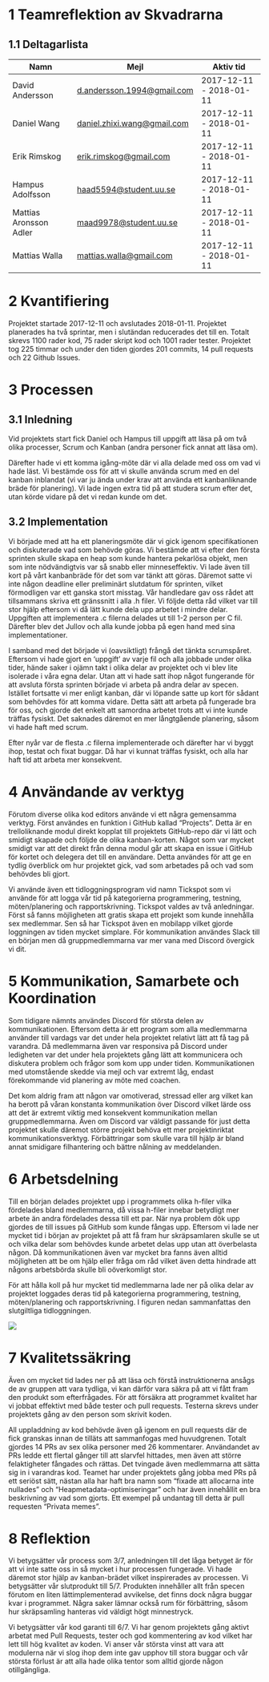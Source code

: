 # 1 Teamreflektion av Skvadrarna
## 1.1 Deltagarlista
| Namn   | Mejl                           | Aktiv tid |
|------------------|----------------------------|------------------------|
| David Andersson  | d.andersson.1994@gmail.com | 2017-12-11 - 2018-01-11 |
| Daniel Wang      |daniel.zhixi.wang@gmail.com| 2017-12-11 - 2018-01-11 |
| Erik Rimskog     | erik.rimskog@gmail.com                           | 2017-12-11 - 2018-01-11 |
| Hampus Adolfsson | haad5594@student.uu.se | 2017-12-11 - 2018-01-11 |
| Mattias Aronsson Adler | maad9978@student.uu.se | 2017-12-11 - 2018-01-11 |
| Mattias Walla | mattias.walla@gmail.com | 2017-12-11 - 2018-01-11 |
# 2 Kvantifiering
Projektet startade 2017-12-11 och avslutades 2018-01-11. Projektet planerades ha två sprintar, men i slutändan reducerades det till en. Totalt skrevs 1100 rader kod, 75 rader skript kod och 1001 rader tester. Projektet tog 225 timmar och under den tiden gjordes 201 commits, 14 pull requests och 22 Github Issues.

# 3 Processen
## 3.1 Inledning 
Vid projektets start fick Daniel och Hampus till uppgift att läsa på om två olika processer, Scrum och Kanban (andra personer fick annat att läsa om).

Därefter hade vi ett komma igång-möte där vi alla delade med oss om vad vi hade läst. Vi bestämde oss för att vi skulle använda scrum med en del kanban inblandat (vi var ju ända under krav att använda ett kanbanliknande bräde för planering). Vi lade ingen extra tid på att studera scrum efter det, utan körde vidare på det vi redan kunde om det.
## 3.2 Implementation
Vi började med att ha ett planeringsmöte där vi gick igenom specifikationen och diskuterade vad som behövde göras. Vi bestämde att vi efter den första sprinten skulle skapa en heap som kunde hantera pekarlösa objekt, men som inte nödvändigtvis var så snabb eller minneseffektiv. Vi lade även till kort på vårt kanbanbräde för det som var tänkt att göras. Däremot satte vi inte någon deadline eller preliminärt slutdatum för sprinten, vilket förmodligen var ett ganska stort misstag.
Vår handledare gav oss rådet att tillsammans skriva ett gränssnitt i alla .h filer. Vi följde detta råd vilket var till stor hjälp eftersom vi då lätt kunde dela upp arbetet i mindre delar. Uppgiften att implementera .c filerna delades ut till 1-2 person per C fil. Därefter blev det Jullov och alla kunde jobba på egen hand med sina implementationer. 

I samband med det började vi (oavsiktligt) frångå det tänkta scrumspåret. Eftersom vi hade gjort en ‘uppgift’ av varje fil och alla jobbade under olika tider, hände saker i ojämn takt i olika delar av projektet och vi blev lite isolerade i våra egna delar. Utan att vi hade satt ihop något fungerande för att avsluta första sprinten började vi arbeta på andra delar av specen. Istället fortsatte vi mer enligt kanban, där vi löpande satte up kort för sådant som behövdes för att komma vidare. Detta sätt att arbeta på fungerade bra för oss, och gjorde det enkelt att samordna arbetet trots att vi inte kunde träffas fysiskt. Det saknades däremot en mer långtgående planering, såsom vi hade haft med scrum.

Efter nyår var de flesta .c filerna implementerade och därefter har vi byggt ihop, testat och fixat buggar. Då har vi kunnat träffas fysiskt, och alla har haft tid att arbeta mer konsekvent.
# 4 Användande av verktyg
Förutom diverse olika kod editors använde vi ett några gemensamma verktyg. Först användes en funktion i GitHub kallad “Projects”. Detta är en trelloliknande modul direkt kopplat till projektets GitHub-repo där vi lätt och smidigt skapade och följde de olika kanban-korten. Något som var mycket smidigt var att det direkt från denna modul går att skapa en issue i GitHub för kortet och delegera det till en användare. Detta användes för att ge en tydlig överblick om hur projektet gick, vad som arbetades på och vad som behövdes bli gjort.

Vi använde även ett tidloggningsprogram vid namn Tickspot som vi använde för att logga vår tid på kategorierna programmering, testning, möten/planering och rapportskrivning. Tickspot valdes av två anledningar. Först så fanns möjligheten att gratis skapa ett projekt som kunde innehålla sex medlemmar. Sen så har Tickspot även en mobilapp vilket gjorde loggningen av tiden mycket simplare.
För kommunikation användes Slack till en början men då gruppmedlemmarna var mer vana med Discord övergick vi dit.
# 5 Kommunikation, Samarbete och Koordination
Som tidigare nämnts användes Discord för största delen av kommunikationen. Eftersom detta är ett program som alla medlemmarna använder till vardags var det under hela projektet relativt lätt att få tag på varandra. Då medlemmarna även var responsiva på Discord under ledigheten var det under hela projektets gång lätt att kommunicera och diskutera problem och frågor som kom upp under tiden.
Kommunikationen med utomstående skedde via mejl och var extremt låg, endast förekommande vid planering av möte med coachen.

Det kom aldrig fram att någon var omotiverad, stressad eller arg vilket kan ha berott på våran konstanta kommunikation över Discord vilket lärde oss att det är extremt viktig med konsekvent kommunikation mellan gruppmedlemmarna. Även om Discord var väldigt passande för just detta projektet skulle däremot större projekt behöva ett mer projektinriktat kommunikationsverktyg. Förbättringar som skulle vara till hjälp är bland annat smidigare filhantering och bättre nålning av meddelanden.
# 6 Arbetsdelning
Till en början delades projektet upp i programmets olika h-filer vilka fördelades bland medlemmarna, då vissa h-filer innebar betydligt mer arbete än andra fördelades dessa till ett par. När nya problem dök upp gjordes de till issues på GitHub som kunde fångas upp. Eftersom vi lade ner mycket tid i början av projektet på att få fram hur skräpsamlaren skulle se ut och vilka delar som behövdes kunde arbetet delas upp utan att överbelasta någon. Då kommunikationen även var mycket bra fanns även alltid möjligheten att be om hjälp eller fråga om råd vilket även detta hindrade att någons arbetsbörda skulle bli oöverkomligt stor.

För att hålla koll på hur mycket tid medlemmarna lade ner på olika delar av projektet loggades deras tid på kategorierna programmering, testning, möten/planering och rapportskrivning. I figuren nedan sammanfattas den slutgiltliga tidloggningen.

![](https://github.com/IOOPM-UU/skvadrarna/blob/master/proj/pie.png)
# 7 Kvalitetssäkring
Även om mycket tid lades ner på att läsa och förstå instruktionerna ansågs de av gruppen att vara tydliga, vi kan därför vara säkra på att vi fått fram den produkt som efterfrågades. För att försäkra att programmet kvalitet har vi jobbat effektivt med både tester och pull requests. Testerna skrevs under projektets gång av den person som skrivit koden. 

All uppladdning av kod behövde även gå igenom en pull requests där de fick granskas innan de tilläts att sammanfogas med huvudgrenen. Totalt gjordes 14 PRs av sex olika personer med 26 kommentarer. Användandet av PRs ledde ett flertal gånger till att slarvfel hittades, men även att större felaktigheter fångades och rättas. Det tvingade även medlemmarna att sätta sig in i varandras kod. Teamet har under projektets gång jobba med PRs på ett seriöst sätt, nästan alla har haft bra namn som “fixade att allocarna inte nullades” och “Heapmetadata-optimiseringar” och har även innehållit en bra beskrivning av vad som gjorts. Ett exempel på undantag till detta är pull requesten “Privata memes”.
# 8 Reflektion
Vi betygsätter vår process som 3/7, anledningen till det låga betyget är för att vi inte satte oss in så mycket i hur processen fungerade. Vi hade däremot stor hjälp av kanban-brädet vilket inspirerades av processen.
Vi betygsätter vår slutprodukt till 5/7. Produkten innehåller allt från specen förutom en liten lättimplementerad avvikelse, det finns dock några buggar kvar i programmet. Några saker lämnar också rum för förbättring, såsom hur skräpsamling hanteras vid väldigt högt minnestryck.

Vi betygsätter vår kod garanti till 6/7. Vi har genom projektets gång aktivt arbetat med Pull Requests, tester och god kommentering av kod vilket har lett till hög kvalitet av koden.
Vi anser vår största vinst att vara att modulerna när vi slog ihop dem inte gav upphov till stora buggar och vår största förlust är att alla hade olika tentor som alltid gjorde någon otillgängliga.
